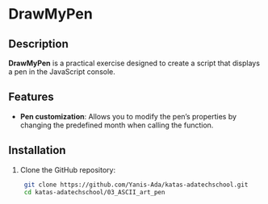 # DrawMyPen

## Description

**DrawMyPen** is a practical exercise designed to create a script that displays a pen in the JavaScript console.

## Features

- **Pen customization**: Allows you to modify the pen’s properties by changing the predefined month when calling the function.

## Installation

1. Clone the GitHub repository:

   ```bash
    git clone https://github.com/Yanis-Ada/katas-adatechschool.git
    cd katas-adatechschool/03_ASCII_art_pen
